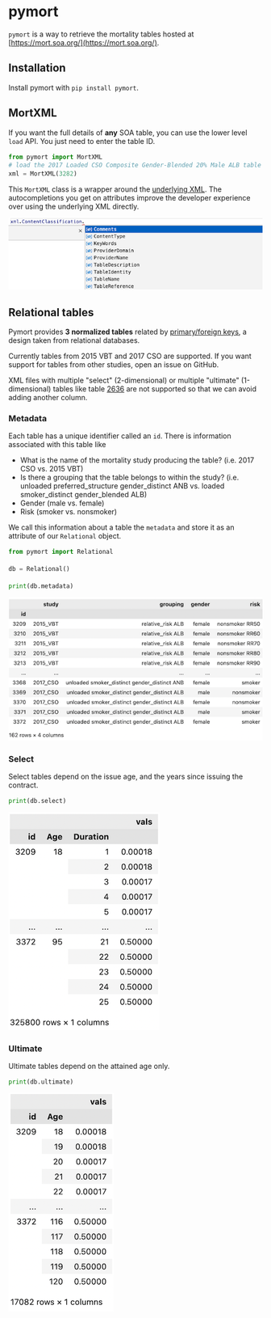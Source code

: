 # pymort

`pymort` is a way to retrieve the mortality tables hosted at [https://mort.soa.org/](https://mort.soa.org/).

## Installation

Install pymort with `pip install pymort`.

## MortXML

If you want the full details of **any** SOA table, you can use the lower level `load` API. You just need to enter the table ID.

```py
from pymort import MortXML
# load the 2017 Loaded CSO Composite Gender-Blended 20% Male ALB table (tableId = 3282)
xml = MortXML(3282)
```

This `MortXML` class is a wrapper around the [underlying XML](https://mort.soa.org/About.aspx). The autocompletions you get on attributes improve the developer experience over using the underlying XML directly.

![](./assets/auto.png)

## Relational tables

Pymort provides **3 normalized tables** related by [primary/foreign keys](https://www.ibm.com/docs/en/ida/9.1.1?topic=entities-primary-foreign-keys), a design taken from relational databases.

Currently tables from 2015 VBT and 2017 CSO are supported. If you want support for tables from other studies, open an issue on GitHub.

XML files with multiple "select" (2-dimensional) or multiple "ultimate" (1-dimensional) tables like table [2636](https://mort.soa.org/ViewTable.aspx?&TableIdentity=2636) are not supported so that we can avoid adding another column.

### Metadata

Each table has a unique identifier called an `id`. There is information associated with this table like

- What is the name of the mortality study producing the table? (i.e. 2017 CSO vs. 2015 VBT)
- Is there a grouping that the table belongs to within the study? (i.e. unloaded preferred_structure gender_distinct ANB vs. loaded smoker_distinct gender_blended ALB)
- Gender (male vs. female)
- Risk (smoker vs. nonsmoker)

We call this information about a table the `metadata` and store it as an attribute of our `Relational` object.

```py
from pymort import Relational

db = Relational()

print(db.metadata)
```

![](./assets/meta2.png)

### Select

Select tables depend on the issue age, and the years since issuing the contract.

```py
print(db.select)
```

![](./assets/sel2.png)

### Ultimate

Ultimate tables depend on the attained age only.

```py
print(db.ultimate)
```

![](./assets/ult2.png)
